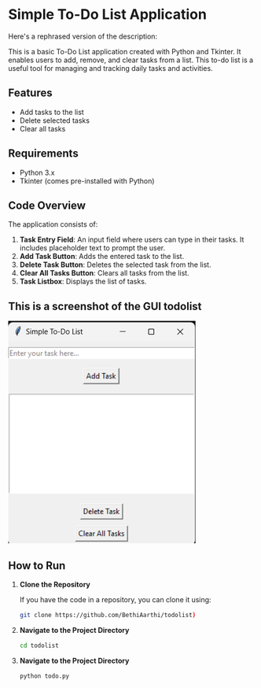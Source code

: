 # Simple To-Do List Application
Here's a rephrased version of the description:

This is a basic To-Do List application created with Python and Tkinter. It enables users to add, remove, and clear tasks from a list. This to-do list is a useful tool for managing and tracking daily tasks and activities.

## Features

- Add tasks to the list
- Delete selected tasks
- Clear all tasks

## Requirements

- Python 3.x
- Tkinter (comes pre-installed with Python)

## Code Overview

The application consists of:

1. **Task Entry Field**: An input field where users can type in their tasks. It includes placeholder text to prompt the user.
2. **Add Task Button**: Adds the entered task to the list.
3. **Delete Task Button**: Deletes the selected task from the list.
4. **Clear All Tasks Button**: Clears all tasks from the list.
5. **Task Listbox**: Displays the list of tasks.

## This is a screenshot of the GUI todolist

![Output for the above calculator code](https://github.com/BethiAarthi/todolist/blob/main/todo.png?raw=true)

## How to Run

1. **Clone the Repository**

   If you have the code in a repository, you can clone it using:
   ```bash
   git clone https://github.com/BethiAarthi/todolist)

2. **Navigate to the Project Directory**
      ```bash
   cd todolist
3. **Navigate to the Project Directory**
     ```bash
   python todo.py




   
